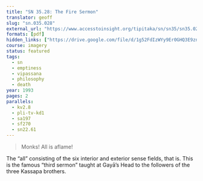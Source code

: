```yaml
---
title: "SN 35.28: The Fire Sermon"
translator: geoff
slug: "sn.035.028"
external_url: "https://www.accesstoinsight.org/tipitaka/sn/sn35/sn35.028.than.html"
formats: [pdf]
hidden_links: ["https://drive.google.com/file/d/1g52FdIzWYy9Er0GHQ3E9znLz4YOm9hCz"]
course: imagery
status: featured
tags:
  - sn
  - emptiness
  - vipassana
  - philosophy
  - death
year: 1993
pages: 2
parallels:
  - kv2.8
  - pli-tv-kd1
  - sa197
  - sf270
  - sn22.61
---
```


> Monks! All is aflame!

The “all” consisting of the six interior and exterior sense fields, that is. This is the famous “third sermon” taught at Gayā’s Head to the followers of the three Kassapa brothers.

